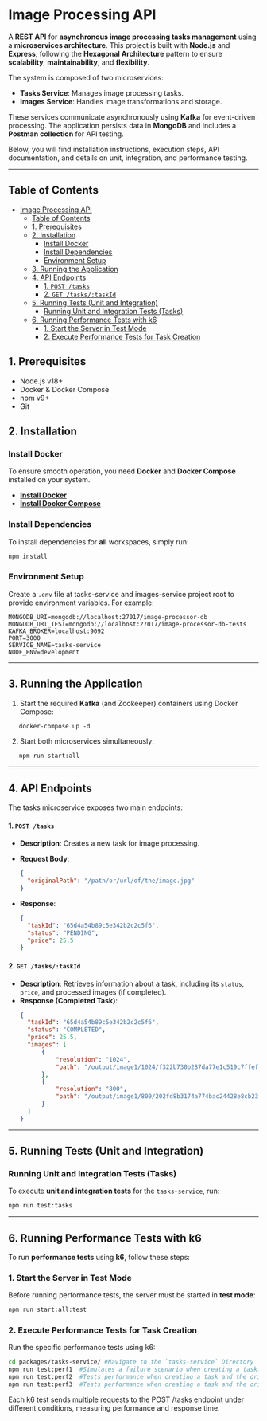 # Image Processing API

A **REST API** for **asynchronous image processing tasks management** using a **microservices architecture**. This project is built with **Node.js** and **Express**, following the **Hexagonal Architecture** pattern to ensure **scalability**, **maintainability**, and **flexibility**.

The system is composed of two microservices:

- **Tasks Service**: Manages image processing tasks.
- **Images Service**: Handles image transformations and storage.

These services communicate asynchronously using **Kafka** for event-driven processing. The application persists data in **MongoDB** and includes a **Postman collection** for API testing.

Below, you will find installation instructions, execution steps, API documentation, and details on unit, integration, and performance testing.

---

## Table of Contents
- [Image Processing API](#image-processing-api)
  - [Table of Contents](#table-of-contents)
  - [1. Prerequisites](#1-prerequisites)
  - [2. Installation](#2-installation)
    - [Install Docker](#install-docker)
    - [Install Dependencies](#install-dependencies)
    - [Environment Setup](#environment-setup)
  - [3. Running the Application](#3-running-the-application)
  - [4. API Endpoints](#4-api-endpoints)
      - [1. `POST /tasks`](#1-post-tasks)
      - [2. `GET /tasks/:taskId`](#2-get-taskstaskid)
  - [5. Running Tests (Unit and Integration)](#5-running-tests-unit-and-integration)
    - [Running Unit and Integration Tests (Tasks)](#running-unit-and-integration-tests-tasks)
  - [6. Running Performance Tests with k6](#6-running-performance-tests-with-k6)
    - [1. Start the Server in Test Mode](#1-start-the-server-in-test-mode)
    - [2. Execute Performance Tests for Task Creation](#2-execute-performance-tests-for-task-creation)

## 1. Prerequisites
- Node.js v18+
- Docker & Docker Compose
- npm v9+
- Git

## 2. Installation
### Install Docker

To ensure smooth operation, you need **Docker** and **Docker Compose** installed on your system.

- **[Install Docker](https://docs.docker.com/get-docker/)**
- **[Install Docker Compose](https://docs.docker.com/compose/install/)**

### Install Dependencies

To install dependencies for **all** workspaces, simply run:

```bash
npm install
```
### Environment Setup

Create a `.env` file at tasks-service and images-service project root to provide environment variables. For example:

```plaintext
MONGODB_URI=mongodb://localhost:27017/image-processor-db
MONGODB_URI_TEST=mongodb://localhost:27017/image-processor-db-tests
KAFKA_BROKER=localhost:9092
PORT=3000
SERVICE_NAME=tasks-service
NODE_ENV=development
```

---

## 3. Running the Application
1. Start the required **Kafka** (and Zookeeper) containers using Docker Compose:
```markdown
   docker-compose up -d
   ```
2.	Start both microservices simultaneously:
```markdown
   npm run start:all
   ```

---

## 4. API Endpoints

The tasks microservice exposes two main endpoints:

#### 1. `POST /tasks`

- **Description**: Creates a new task for image processing.
- **Request Body**:

  ```json
  {
    "originalPath": "/path/or/url/of/the/image.jpg"
  }
  ```
- **Response**:
  ```json
  {
    "taskId": "65d4a54b89c5e342b2c2c5f6",
    "status": "PENDING",
    "price": 25.5
  }
  ```

#### 2. `GET /tasks/:taskId`

- **Description**: Retrieves information about a task, including its `status`, `price`, and processed images (if completed).
- **Response (Completed Task)**:
  ```json
  {
    "taskId": "65d4a54b89c5e342b2c2c5f6",
    "status": "COMPLETED",
    "price": 25.5,
    "images": [
        {
            "resolution": "1024",
            "path": "/output/image1/1024/f322b730b287da77e1c519c7ffef4fc2.jpg"
        },
        {
            "resolution": "800",
            "path": "/output/image1/800/202fd8b3174a774bac24428e8cb230a1.jpg"
        }
    ]
  }
  ```
---

## 5. Running Tests (Unit and Integration)

### Running Unit and Integration Tests (Tasks)

To execute **unit and integration tests** for the `tasks-service`, run:

```bash
npm run test:tasks
```
---

## 6. Running Performance Tests with k6

To run **performance tests** using **k6**, follow these steps:

### 1. Start the Server in Test Mode

Before running performance tests, the server must be started in **test mode**:

```bash
npm run start:all:test
```

### 2. Execute Performance Tests for Task Creation

Run the specific performance tests using k6:
```bash
cd packages/tasks-service/ #Navigate to the `tasks-service` Directory
npm run test:perf1  #Simulates a failure scenario when creating a task.
npm run test:perf2  #Tests performance when creating a task and the originalPath is a local path.
npm run test:perf3  #Tests performance when creating a task and the originalPath is a remote URL.
```
Each k6 test sends multiple requests to the POST /tasks endpoint under different conditions, measuring performance and response time.